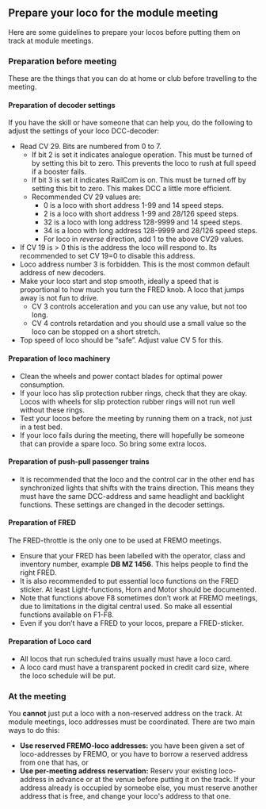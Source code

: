 ﻿## Prepare your loco for the module meeting
Here are some guidelines to prepare your locos before putting them on track
at module meetings.

### Preparation before meeting
These are the things that you can do at home or club before travelling to the meeting.
 
#### Preparation of decoder settings
If you have the skill or have someone that can help you, do the following to adjust the settings of your loco DCC-decoder:
- Read CV 29. Bits are numbered from 0 to 7. 
  - If bit 2 is set it indicates analogue operation. This must be turned of by setting this bit to zero. This prevents the loco to rush at full speed if a booster fails.
  - If bit 3 is set it indicates RailCom is on. This must be turned off by setting this bit to zero. This makes DCC a little more efficient.
  - Recommended CV 29 values are:
	- 0 is a loco with short address 1-99 and 14 speed steps.
	- 2 is a loco with short address 1-99 and 28/126 speed steps.
	- 32 is a loco with long address 128-9999 and 14 speed steps.
	- 34 is a loco with long address 128-9999 and 28/126 speed steps.
	- For loco in *reverse* direction, add 1 to the above CV29 values.
- If CV 19 is > 0 this is the address the loco will respond to. Its recommended to set CV 19=0 to disable this address.
- Loco address number 3 is forbidden. This is the most common default address of new decoders.
- Make your loco start and stop smooth, ideally a speed that is proportional to how much you turn the FRED knob. A loco that jumps away is not fun to drive.
  - CV 3 controls acceleration and you can use any value, but not too long.
  - CV 4 controls retardation and you should use a small value so the loco can be stopped on a short stretch.
- Top speed of loco should be “safe”. Adjust value CV 5 for this. 

#### Preparation of loco machinery
- Clean the wheels and power contact blades for optimal power consumption. 
- If your loco has slip protection rubber rings, check that they are okay. Locos with wheels for slip protection rubber rings will not run well without these rings.
- Test your locos before the meeting by running them on a track, not just in a test bed.
- If your loco fails during the meeting, there will hopefully be someone that can provide a spare loco. So bring some extra locos.

#### Preparation of push-pull passenger trains
- It is recommended that the loco and the control car in the other end has synchronized lights that shifts with the trains direction. 
This means they must have the same DCC-address and same headlight and backlight functions. These settings are changed in the decoder settings.

#### Preparation of FRED
The FRED-throttle is the only one to be used at FREMO meetings. 
- Ensure that your FRED has been labelled with the operator, class and inventory number, example **DB MZ 1456**. This helps people to find the right FRED.
- It is also recommended to put essential loco functions on the FRED sticker. At least Light-functions, Horn and Motor should be documented. 
- Note that functions above F8 sometimes don’t work at FREMO meetings, due to limitations in the digital central used. So make all essential functions available on F1-F8.
- Even if you don’t have a FRED to your locos, prepare a FRED-sticker.

#### Preparation of Loco card
- All locos that run scheduled trains usually must have a loco card. 
- A loco card must have a transparent pocked in credit card size, where the loco schedule will be put.

### At the meeting
You **cannot** just put a loco with a non-reserved address on the track.
At module meetings, loco addresses must be coordinated. There are two main ways to do this:
- **Use reserved FREMO-loco addresses:** you have been given a set of loco-addresses by FREMO, or you have to borrow a reserved address from one that has, or
- **Use per-meeting address reservation:** Reserv your existing loco-address in advance or at the venue before putting it on the track. 
If your address already is occupied by someobe else, you must reserve another address that is free, and change your loco's address to that one.
